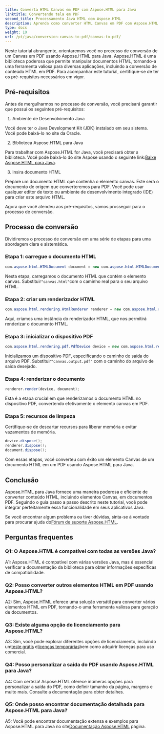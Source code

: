 ```yaml
---
title: Converta HTML Canvas em PDF com Aspose.HTML para Java
linktitle: Convertendo tela em PDF
second_title: Processamento Java HTML com Aspose.HTML
description: Aprenda como converter HTML Canvas em PDF com Aspose.HTML para Java neste guia passo a passo.
type: docs
weight: 10
url: /pt/java/conversion-canvas-to-pdf/canvas-to-pdf/
---
```

Neste tutorial abrangente, orientaremos você no processo de conversão de um Canvas em PDF usando Aspose.HTML para Java. Aspose.HTML é uma biblioteca poderosa que permite manipular documentos HTML, tornando-a uma ferramenta valiosa para diversas aplicações, incluindo a conversão de conteúdo HTML em PDF. Para acompanhar este tutorial, certifique-se de ter os pré-requisitos necessários em vigor.

## Pré-requisitos

Antes de mergulharmos no processo de conversão, você precisará garantir que possui os seguintes pré-requisitos:

1. Ambiente de Desenvolvimento Java

Você deve ter o Java Development Kit (JDK) instalado em seu sistema. Você pode baixá-lo no site da Oracle.

2. Biblioteca Aspose.HTML para Java

 Para trabalhar com Aspose.HTML for Java, você precisará obter a biblioteca. Você pode baixá-lo do site Aspose usando o seguinte link:[Baixe Aspose.HTML para Java](https://releases.aspose.com/html/java/).

3. Insira documento HTML

Prepare um documento HTML que contenha o elemento canvas. Este será o documento de origem que converteremos para PDF. Você pode usar qualquer editor de texto ou ambiente de desenvolvimento integrado (IDE) para criar este arquivo HTML.

Agora que você atendeu aos pré-requisitos, vamos prosseguir para o processo de conversão.

## Processo de conversão

Dividiremos o processo de conversão em uma série de etapas para uma abordagem clara e sistemática.

### Etapa 1: carregue o documento HTML

```java
com.aspose.html.HTMLDocument document = new com.aspose.html.HTMLDocument(Resources.input("canvas.html"));
```

 Nesta etapa, carregamos o documento HTML que contém o elemento canvas. Substituir`"canvas.html"`com o caminho real para o seu arquivo HTML.

### Etapa 2: criar um renderizador HTML

```java
com.aspose.html.rendering.HtmlRenderer renderer = new com.aspose.html.rendering.HtmlRenderer();
```

Aqui, criamos uma instância do renderizador HTML, que nos permitirá renderizar o documento HTML.

### Etapa 3: inicializar o dispositivo PDF

```java
com.aspose.html.rendering.pdf.PdfDevice device = new com.aspose.html.rendering.pdf.PdfDevice(Resources.output("canvas.output.pdf"));
```

 Inicializamos um dispositivo PDF, especificando o caminho de saída do arquivo PDF. Substituir`"canvas.output.pdf"` com o caminho do arquivo de saída desejado.

### Etapa 4: renderizar o documento

```java
renderer.render(device, document);
```

Esta é a etapa crucial em que renderizamos o documento HTML no dispositivo PDF, convertendo efetivamente o elemento canvas em PDF.

### Etapa 5: recursos de limpeza

Certifique-se de descartar recursos para liberar memória e evitar vazamentos de memória.

```java
device.dispose();
renderer.dispose();
document.dispose();
```

Com essas etapas, você converteu com êxito um elemento Canvas de um documento HTML em um PDF usando Aspose.HTML para Java.

## Conclusão

Aspose.HTML para Java fornece uma maneira poderosa e eficiente de converter conteúdo HTML, incluindo elementos Canvas, em documentos PDF. Seguindo o guia passo a passo descrito neste tutorial, você pode integrar perfeitamente essa funcionalidade em seus aplicativos Java.

 Se você encontrar algum problema ou tiver dúvidas, sinta-se à vontade para procurar ajuda do[Fórum de suporte Aspose.HTML](https://forum.aspose.com/).

## Perguntas frequentes

### Q1: O Aspose.HTML é compatível com todas as versões Java?

A1: Aspose.HTML é compatível com várias versões Java, mas é essencial verificar a documentação da biblioteca para obter informações específicas de compatibilidade.

### Q2: Posso converter outros elementos HTML em PDF usando Aspose.HTML?

A2: Sim, Aspose.HTML oferece uma solução versátil para converter vários elementos HTML em PDF, tornando-o uma ferramenta valiosa para geração de documentos.

### Q3: Existe alguma opção de licenciamento para Aspose.HTML?

 A3: Sim, você pode explorar diferentes opções de licenciamento, incluindo um[teste grátis](https://releases.aspose.com/) e[licenças temporárias](https://purchase.aspose.com/temporary-license/)bem como adquirir licenças para uso comercial.

### Q4: Posso personalizar a saída do PDF usando Aspose.HTML para Java?

A4: Com certeza! Aspose.HTML oferece inúmeras opções para personalizar a saída do PDF, como definir tamanho da página, margens e muito mais. Consulte a documentação para obter detalhes.

### Q5: Onde posso encontrar documentação detalhada para Aspose.HTML para Java?

 A5: Você pode encontrar documentação extensa e exemplos para Aspose.HTML para Java no site[Documentação Aspose.HTML](https://reference.aspose.com/html/java/) página.